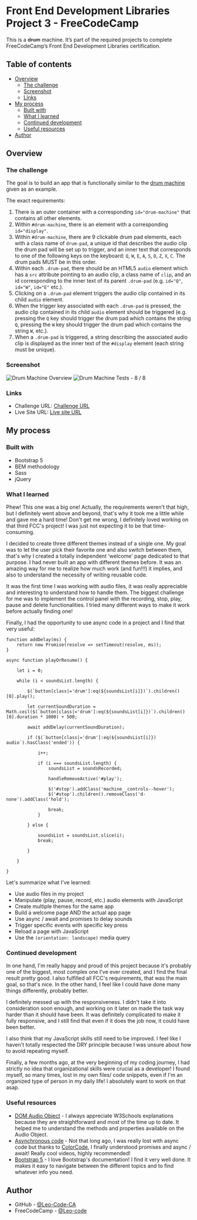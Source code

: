 
# Front End Development Libraries Project 3 - FreeCodeCamp

This is a ~~drum~~ machine. It’s part of the required projects to complete FreeCodeCamp’s Front End Development Libraries certification.

## Table of contents

- [Overview](#overview)
  - [The challenge](#the-challenge)
  - [Screenshot](#screenshot)
  - [Links](#links)
- [My process](#my-process)
  - [Built with](#built-with)
  - [What I learned](#what-i-learned)
  - [Continued development](#continued-development)
  - [Useful resources](#useful-resources)
- [Author](#author)

## Overview

### The challenge

The goal is to build an app that is functionally similar to the [drum machine](https://drum-machine.freecodecamp.rocks/) given as an example.

The exact requirements:

1. There is an outer container with a corresponding `id="drum-machine"` that contains all other elements.
2. Within `#drum-machine`, there is an element with a corresponding `id="display"`.
3. Within `#drum-machine`, there are 9 clickable drum pad elements, each with a class name of `drum-pad`, a unique id that describes the audio clip the drum pad will be set up to trigger, and an inner text that corresponds to one of the following keys on the keyboard: `Q`, `W`, `E`, `A`, `S`, `D`, `Z`, `X`, `C`. The drum pads MUST be in this order.
4. Within each `.drum-pad`, there should be an HTML5 `audio` element which has a `src` attribute pointing to an audio clip, a class name of `clip`, and an id corresponding to the inner text of its parent `.drum-pad` (e.g. `id="Q"`, `id="W"`, `id="E"` etc.).
5. Clicking on a `.drum-pad` element triggers the audio clip contained in its child `audio` element.
6. When the trigger key associated with each `.drum-pad` is pressed, the audio clip contained in its child `audio` element should be triggered (e.g. pressing the `Q` key should trigger the drum pad which contains the string `Q`, pressing the `W` key should trigger the drum pad which contains the string `W`, etc.).
7. When a `.drum-pad` is triggered, a string describing the associated audio clip is displayed as the inner text of the `#display` element (each string must be unique).

### Screenshot

![Drum Machine Overview](./images/drum_machine_overview.jpg)
![Drum Machine Tests - 8 / 8](./images/drum_machine_tests.jpg)

### Links

- Challenge URL: [Challenge URL](https://www.freecodecamp.org/learn/front-end-development-libraries/front-end-development-libraries-projects/build-a-drum-machine)
- Live Site URL: [Live site URL]()

## My process

### Built with

- Bootstrap 5
- BEM methodology
- Sass
- jQuery

### What I learned

Phew! This one was a big one! Actually, the requirements weren't that high, but I definitely went above and beyond, that's why it took me a little while and gave me a hard time! Don't get me wrong, I definitely loved working on that third FCC's project! I was just not expecting it to be that time-consuming. 

I decided to create three different themes instead of a single one. My goal was to let the user pick their favorite one and also switch between them, that's why I created a totally independent 'welcome' page dedicated to that purpose. I had never built an app with different themes before. It was an amazing way for me to realize how much work (and fun!!!) it implies, and also to understand the necessity of writing reusable code. 

It was the first time I was working with audio files, it was really appreciable and interesting to understand how to handle them. The biggest challenge for me was to implement the control panel with the recording, stop, play, pause and delete functionalities. I tried many different ways to make it work before actually finding one!

Finally, I had the opportunity to use async code in a project and I find that very useful: 
```
function addDelay(ms) {
    return new Promise(resolve => setTimeout(resolve, ms));
}

async function playOrResume() {

    let i = 0;

    while (i < soundsList.length) {

        $(`button[class|='drum']:eq(${soundsList[i]})`).children()[0].play();

        let currentSoundDuration = Math.ceil($(`button[class|='drum']:eq(${soundsList[i]})`).children()[0].duration * 1000) + 500;

        await addDelay(currentSoundDuration);
        
        if ($(`button[class|='drum']:eq(${soundsList[i]}) audio`).hasClass('ended')) {

            i++;

            if (i === soundsList.length) {
                soundsList = soundsRecorded;

                handleRemoveActive('#play');

                $('#stop').addClass('machine__controls--hover');
                $('#stop').children().removeClass('d-none').addClass('hold');

                break;
            }

        } else {

            soundsList = soundsList.slice(i);
            break;
            
        }

    }

}
```

Let's summarize what I've learned:

 - Use audio files in my project
 - Manipulate (play, pause, record, etc.) audio elements with JavaScript
 - Create multiple themes for the same app
 - Build a welcome page AND the actual app page
 - Use async / await and promises to delay sounds
 - Trigger specific events with specific key press
 - Reload a page with JavaScript
 - Use the `(orientation: landscape)` media query

### Continued development

In one hand, I'm really happy and proud of this project because it's probably one of the biggest, most complex one I've ever created, and I find the final result pretty good. I also fulfilled all FCC's requirements, that was the main goal, so that's nice. In the other hand, I feel like I could have done many things differently, probably better. 

I definitely messed up with the responsiveness. I didn't take it into consideration soon enough, and working on it later on made the task way harder than it should have been. It was definitely complicated to make it fully responsive, and I still find that even if it does the job now, it could have been better. 

I also think that my JavaScript skills still need to be improved. I feel like I haven't totally respected the DRY principle because I was unsure about how to avoid repeating myself. 

Finally, a few months ago, at the very beginning of my coding journey, I had strictly no idea that organizational skills were crucial as a developer! I found myself, so many times, lost in my own files/ code snippets, even if I'm an organized type of person in my daily life! I absolutely want to work on that asap.  

### Useful resources

- [DOM Audio Object](https://www.w3schools.com/jsref/dom_obj_audio.asp) - I always appreciate W3Schools explanations because they are straightforward and most of the time up to date. It helped me to understand the methods and properties available on the Audio Object.  
- [Asynchronous code](https://www.youtube.com/watch?v=TnhCX0KkPqs) - Not that long ago, I was really lost with async code but thanks to [ColorCode](https://www.youtube.com/@ColorCodeio), I finally understood promises and async / await! Really cool videos, highly recommended!
- [Bootstrap 5](https://getbootstrap.com/docs/5.3) - I love Bootstrap's documentation! I find it very well done. It makes it easy to navigate between the different topics and to find whatever info you need. 

## Author

- GitHub - [@Leo-Code-CA](https://github.com/Leo-Code-CA)
- FreeCodeCamp - [@Leo-code](https://www.freecodecamp.org/Leo-code)
